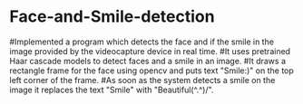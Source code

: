 # Face-and-Smile-detection
#Implemented a program which detects the face and if the smile in the image provided by the videocapture device in real time.
#It uses pretrained Haar cascade models to detect faces and a smile in an image.
#It draws a rectangle frame for the face using opencv and puts text "Smile:)" on the top left corner of the frame.
#As soon as the system detects a smile on the image it replaces the text "Smile" with "Beautiful\(^.^)/".
